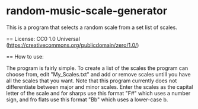 random-music-scale-generator
============================

This is a program that selects a random scale from a set list of scales.

==
License: CC0 1.0 Universal (https://creativecommons.org/publicdomain/zero/1.0/)

==
How to use:

The program is fairly simple. To create a list of the scales the program can choose from, edit "My_Scales.txt" and add or remove scales untill you have all the scales that you want. Note that this program currently does not differentiate between major and minor scales. Enter the scales as the capital letter of the scale and for sharps use this format "F#" which uses a number sign, and fro flats use this format "Bb" which uses a lower-case b.
